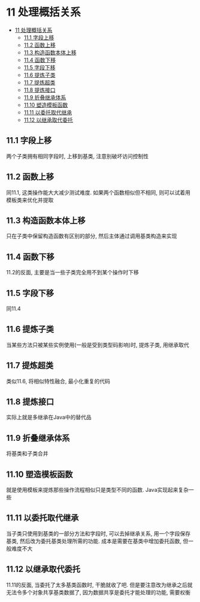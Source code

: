 # 11 处理概括关系

- [11 处理概括关系](#11-处理概括关系)
  - [11.1 字段上移](#111-字段上移)
  - [11.2 函数上移](#112-函数上移)
  - [11.3 构造函数本体上移](#113-构造函数本体上移)
  - [11.4 函数下移](#114-函数下移)
  - [11.5 字段下移](#115-字段下移)
  - [11.6 提炼子类](#116-提炼子类)
  - [11.7 提炼超类](#117-提炼超类)
  - [11.8 提炼接口](#118-提炼接口)
  - [11.9 折叠继承体系](#119-折叠继承体系)
  - [11.10 塑造模板函数](#1110-塑造模板函数)
  - [11.11 以委托取代继承](#1111-以委托取代继承)
  - [11.12 以继承取代委托](#1112-以继承取代委托)

## 11.1 字段上移

两个子类拥有相同字段时, 上移到基类, 注意别破坏访问控制性

## 11.2 函数上移

同11.1, 这类操作能大大减少测试难度. 如果两个函数相似但不相同, 则可以试着用模板类来优化并提取

## 11.3 构造函数本体上移

只在子类中保留构造函数有区别的部分, 然后主体通过调用基类构造来实现

## 11.4 函数下移

11.2的反面, 主要是当一些子类完全用不到某个操作时下移

## 11.5 字段下移

同11.4

## 11.6 提炼子类

当某些方法只被某些实例使用(一般是受到类型码影响)时, 提炼子类, 用继承取代

## 11.7 提炼超类

类似11.6, 将相似特性融合, 最小化重复的代码

## 11.8 提炼接口

实际上就是多继承在Java中的替代品

## 11.9 折叠继承体系

将基类和子类合并

## 11.10 塑造模板函数

就是使用模板来提炼那些操作流程相似只是类型不同的函数. Java实现起来复杂一些

## 11.11 以委托取代继承

当子类只使用到基类的一部分方法和字段时, 可以去掉继承关系, 用一个字段保存基类, 然后改为委托基类处理所需的功能. 成本是需要在基类中增加委托函数, 但一般难度不大

## 11.12 以继承取代委托

11.11的反面, 当委托了太多基类函数时, 干脆就收了吧. 但是要注意改为继承之后就无法令多个对象共享基类数据了, 因为数据共享是委托才能处理的功能, 需要权衡